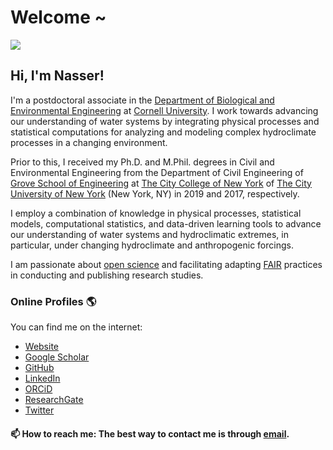 # Welcome ~
![](https://komarev.com/ghpvc/?username=nassernajibi&color=orange&label=Profile+views)
## Hi, I'm Nasser!

I'm a postdoctoral associate in the [Department of Biological and Environmental Engineering](https://cals.cornell.edu/biological-environmental-engineering) at [Cornell University](https://www.cornell.edu/).
I work towards advancing our understanding of water systems by integrating physical processes and statistical computations for analyzing and modeling complex hydroclimate processes in a changing environment.

Prior to this, I received my Ph.D. and M.Phil. degrees in Civil and Environmental Engineering from the Department of Civil Engineering of [Grove School of Engineering](https://www.ccny.cuny.edu/engineering) at [The City College of New York](https://www.ccny.cuny.edu/) of [The City University of New York](https://www.cuny.edu/) (New York, NY) in 2019 and 2017, respectively.

I employ a combination of knowledge in physical processes, statistical models, computational statistics, and data-driven learning tools to advance our understanding of water systems and hydroclimatic extremes, in particular, under changing hydroclimate and anthropogenic forcings.

I am passionate about [open science](https://nasa.github.io/Transform-to-Open-Science/) and facilitating adapting [FAIR](https://www.go-fair.org/fair-principles/) practices in conducting and publishing research studies.

### Online Profiles 🌎

You can find me on the internet:

* [Website](https://nassernajibi.com/)
* [Google Scholar](https://scholar.google.com/citations?user=0WHw-1MAAAAJ&hl=en)
* [GitHub](https://github.com/nassernajibi)
* [LinkedIn](https://www.linkedin.com/in/nassernajibi/)
* [ORCiD](https://orcid.org/0000-0002-0515-7192)
* [ResearchGate](https://www.researchgate.net/profile/Nasser-Najibi)
* [Twitter](https://twitter.com/NasserNajibi)

#### 📫 How to reach me: The best way to contact me is through [email](mailto:nn289@cornell.edu).
